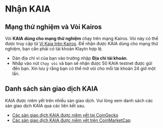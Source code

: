 # Nhận KAIA

## Mạng thử nghiệm và Vòi Kairos <a id="kairos-testnet-and-faucet"></a>

Vòi **KAIA dùng cho mạng thử nghiệm** chạy trên mạng Kairos. Vòi này có thể được truy cập từ [Ví Kaia trên Kairos](https://baobab.wallet.klaytn.foundation). Để nhận được KAIA dùng cho mạng thử nghiệm, bạn cần phải có tài khoản Klaytn hợp lệ.

- Dán địa chỉ ví của bạn vào trường nhập **Địa chỉ tài khoản**.
- Nhấp vào nút `Chạy vòi` và bạn sẽ nhận được 50 KAIA testnet được gửi đến bạn. Xin lưu ý rằng bạn có thể mở vòi cho mỗi tài khoản 24 giờ một lần.

## Danh sách sàn giao dịch KAIA <a id="kaia-exchange-list"></a>

KAIA được niêm yết trên nhiều sàn giao dịch.  Vui lòng xem danh sách các sàn giao dịch KAIA qua các liên kết sau.

- [Các sàn giao dịch KAIA được niêm yết tại CoinGecko](https://www.coingecko.com/en/coins/klay#markets)
- [Các sàn giao dịch KAIA được niêm yết trên CoinMarketCap](https://coinmarketcap.com/currencies/kaia/)


